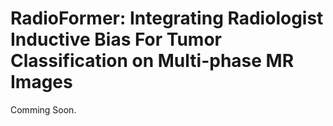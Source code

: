 # RadioFormer: Integrating Radiologist Inductive Bias For Tumor Classification on Multi-phase MR Images

Comming Soon.
